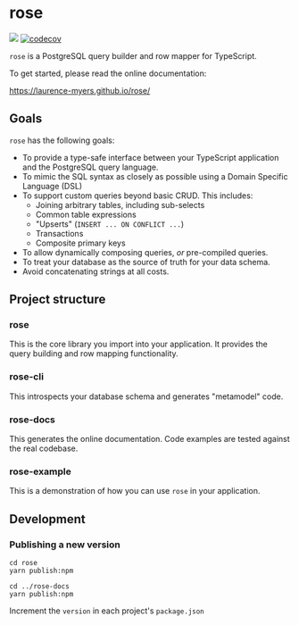 # rose

![](https://github.com/laurence-myers/rose/workflows/Rose%20CI/badge.svg)
[![codecov](https://codecov.io/gh/laurence-myers/rose/branch/master/graph/badge.svg)](https://codecov.io/gh/laurence-myers/rose)

`rose` is a PostgreSQL query builder and row mapper for TypeScript.
 
To get started, please read the online documentation:

https://laurence-myers.github.io/rose/

## Goals

`rose` has the following goals:

- To provide a type-safe interface between your TypeScript application and the PostgreSQL query language.
- To mimic the SQL syntax as closely as possible using a Domain Specific Language (DSL)
- To support custom queries beyond basic CRUD. This includes:
  - Joining arbitrary tables, including sub-selects
  - Common table expressions
  - "Upserts" (`INSERT ... ON CONFLICT ...`)
  - Transactions
  - Composite primary keys
- To allow dynamically composing queries, _or_ pre-compiled queries.
- To treat your database as the source of truth for your data schema.
- Avoid concatenating strings at all costs.


## Project structure

### rose

This is the core library you import into your application. It provides the query building and row mapping functionality.

### rose-cli

This introspects your database schema and generates "metamodel" code.

### rose-docs

This generates the online documentation. Code examples are tested against the real codebase.

### rose-example

This is a demonstration of how you can use `rose` in your application.

## Development

### Publishing a new version

```
cd rose
yarn publish:npm

cd ../rose-docs
yarn publish:npm
```

Increment the `version` in each project's `package.json`
